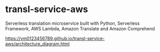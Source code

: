 # transl-service-aws
Serverless translation microservice built with Python, Serverless Framework, AWS Lambda, Amazon Translate and Amazon Comprehend

https://vm0123456789.github.io/transl-service-aws/architecture_diagram.html
